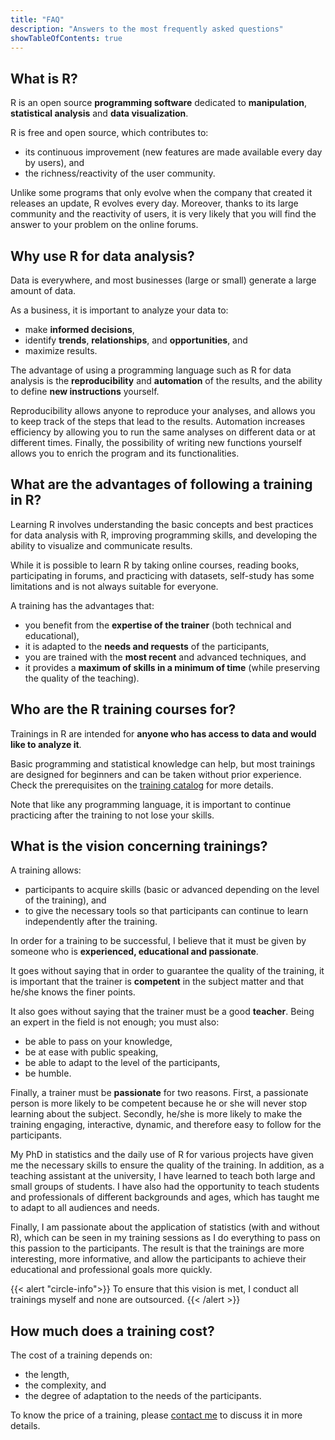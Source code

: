 ```yaml
---
title: "FAQ"
description: "Answers to the most frequently asked questions"
showTableOfContents: true
---
```


## What is R?

R is an open source **programming software** dedicated to **manipulation**, **statistical analysis** and **data visualization**.

R is free and open source, which contributes to:

- its continuous improvement (new features are made available every day by users), and
- the richness/reactivity of the user community.

Unlike some programs that only evolve when the company that created it releases an update, R evolves every day. Moreover, thanks to its large community and the reactivity of users, it is very likely that you will find the answer to your problem on the online forums.

## Why use R for data analysis?

Data is everywhere, and most businesses (large or small) generate a large amount of data.

As a business, it is important to analyze your data to:

- make **informed decisions**,
- identify **trends**, **relationships**, and **opportunities**, and
- maximize results.

The advantage of using a programming language such as R for data analysis is the **reproducibility** and **automation** of the results, and the ability to define **new instructions** yourself.

Reproducibility allows anyone to reproduce your analyses, and allows you to keep track of the steps that lead to the results. Automation increases efficiency by allowing you to run the same analyses on different data or at different times. Finally, the possibility of writing new functions yourself allows you to enrich the program and its functionalities.

## What are the advantages of following a training in R?

Learning R involves understanding the basic concepts and best practices for data analysis with R, improving programming skills, and developing the ability to visualize and communicate results.

While it is possible to learn R by taking online courses, reading books, participating in forums, and practicing with datasets, self-study has some limitations and is not always suitable for everyone.

A training has the advantages that:

- you benefit from the **expertise of the trainer** (both technical and educational),
- it is adapted to the **needs and requests** of the participants,
- you are trained with the **most recent** and advanced techniques, and
- it provides a **maximum of skills in a minimum of time** (while preserving the quality of the teaching).

## Who are the R training courses for?

Trainings in R are intended for **anyone who has access to data and would like to analyze it**.

Basic programming and statistical knowledge can help, but most trainings are designed for beginners and can be taken without prior experience. Check the prerequisites on the [training catalog](/trainings/) for more details.

Note that like any programming language, it is important to continue practicing after the training to not lose your skills.

## What is the vision concerning trainings?

A training allows:

- participants to acquire skills (basic or advanced depending on the level of the training), and
- to give the necessary tools so that participants can continue to learn independently after the training.

In order for a training to be successful, I believe that it must be given by someone who is **experienced, educational and passionate**.

It goes without saying that in order to guarantee the quality of the training, it is important that the trainer is **competent** in the subject matter and that he/she knows the finer points.

It also goes without saying that the trainer must be a good **teacher**. Being an expert in the field is not enough; you must also:

- be able to pass on your knowledge,
- be at ease with public speaking,
- be able to adapt to the level of the participants,
- be humble.

Finally, a trainer must be **passionate** for two reasons. First, a passionate person is more likely to be competent because he or she will never stop learning about the subject. Secondly, he/she is more likely to make the training engaging, interactive, dynamic, and therefore easy to follow for the participants.

My PhD in statistics and the daily use of R for various projects have given me the necessary skills to ensure the quality of the training. In addition, as a teaching assistant at the university, I have learned to teach both large and small groups of students. I have also had the opportunity to teach students and professionals of different backgrounds and ages, which has taught me to adapt to all audiences and needs.

Finally, I am passionate about the application of statistics (with and without R), which can be seen in my training sessions as I do everything to pass on this passion to the participants. The result is that the trainings are more interesting, more informative, and allow the participants to achieve their educational and professional goals more quickly.

{{< alert "circle-info">}}
To ensure that this vision is met, I conduct all trainings myself and none are outsourced.
{{< /alert >}}

## How much does a training cost?

The cost of a training depends on:

- the length,
- the complexity, and
- the degree of adaptation to the needs of the participants.

To know the price of a training, please [contact me](/#contact/) to discuss it in more details.

